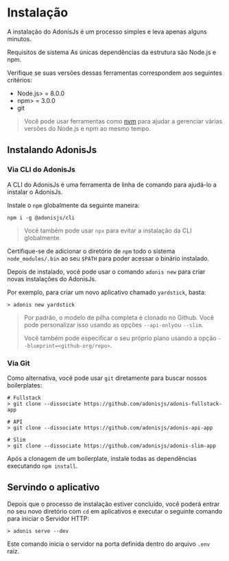 # Instalação

A instalação do AdonisJs é um processo simples e leva apenas alguns minutos.

Requisitos de sistema
As únicas dependências da estrutura são Node.js e npm.

Verifique se suas versões dessas ferramentas correspondem aos seguintes critérios:

+ Node.js> = 8.0.0
+ npm> = 3.0.0
+ git

> Você pode usar ferramentas como [nvm](https://github.com/creationix/nvm) para ajudar a 
> gerenciar várias versões do Node.js e npm ao mesmo tempo.

## Instalando AdonisJs

### Via CLI do AdonisJs
A CLI do AdonisJs é uma ferramenta de linha de comando para ajudá-lo a instalar o AdonisJs.

Instale o `npm` globalmente da seguinte maneira:

```
npm i -g @adonisjs/cli
```

> Você também pode usar `npx` para evitar a instalação da CLI globalmente.

Certifique-se de adicionar o diretório de `npm` todo o sistema `node_modules/.bin`
ao seu `$PATH` para poder acessar o binário instalado.

Depois de instalado, você pode usar o comando `adonis new` para criar novas instalações do AdonisJs.

Por exemplo, para criar um novo aplicativo chamado `yardstick`, basta:

```
> adonis new yardstick
```

> Por padrão, o modelo de pilha completa é clonado no Github. Você pode personalizar 
> isso usando as opções `--api-only`ou `--slim`.
>
> Você também pode especificar o seu próprio plano usando a 
> opção `--blueprint=<github-org/repo>`.

### Via Git
Como alternativa, você pode usar `git` diretamente para buscar nossos boilerplates:

```
# Fullstack
> git clone --dissociate https://github.com/adonisjs/adonis-fullstack-app

# API
> git clone --dissociate https://github.com/adonisjs/adonis-api-app

# Slim
> git clone --dissociate https://github.com/adonisjs/adonis-slim-app
```

Após a clonagem de um boilerplate, instale todas as dependências executando `npm install`.

## Servindo o aplicativo
Depois que o processo de instalação estiver concluído, você poderá entrar no seu novo diretório 
com `cd` em aplicativos e executar o seguinte comando para iniciar o Servidor HTTP:

```
> adonis serve --dev
```

Este comando inicia o servidor na porta definida dentro do arquivo `.env` raiz.
